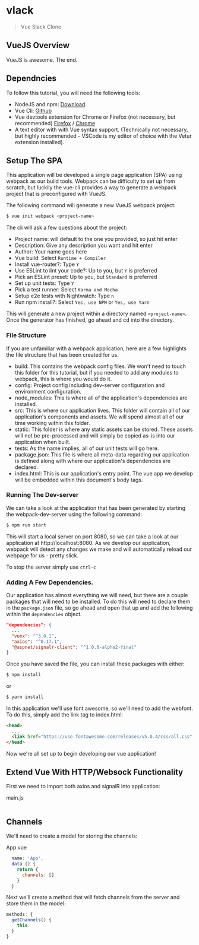 # vlack

> Vue Slack Clone

## VueJS Overview
VueJS is awesome. The end.

## Dependncies
To follow this tutorial, you will need the following tools:

- NodeJS and npm: [Download](https://nodejs.org/en/)
- Vue Cli: [Github](https://github.com/vuejs/vue-cli)
- Vue devtools extension for Chrome or Firefox (not necessary, but recommended) [Firefox](https://addons.mozilla.org/en-US/firefox/addon/vue-js-devtools/) / [Chrome](https://chrome.google.com/webstore/detail/vuejs-devtools/nhdogjmejiglipccpnnnanhbledajbpd?hl=en)
- A text editor with with Vue syntax support. (Technically not necessary, but highly recommended - VSCode is my editor of choice with the Vetur extension installed).

## Setup The SPA
This application will be developed a single page application (SPA) using webpack as our build tools. Webpack can be difficulty to set up from scratch, but luckily the vue-cli provides a way to generate a webpack project that is preconfigured with VueJS.

The following command will generate a new VueJS webpack project:
``` bash
$ vue init webpack <project-name>
```

The cli will ask a few questions about the project:
- Project name: will default to the one you provided, so just hit enter
- Description: Give any description you want and hit enter
- Author: Your name goes here
- Vue build: Select `Runtime + Compiler`
- Install vue-router?: Type `Y`
- Use ESLint to lint your code?: Up to you, but `Y` is preferred
- Pick an ESLint preset: Up to you, but `Standard` is preferred
- Set up unit tests: Type `Y`
- Pick a test runner: Select `Karma and Mocha`
- Setup e2e tests with Nightwatch: Type `n`
- Run npm install?: Select `Yes, use NPM` or `Yes, use Yarn`

This will generate a new project within a directory named `<project-name>`. Once the generator has finished, go ahead and cd into the directory.

### File Structure
If you are unfamiliar with a webpack application, here are a few highlights the file structure that has been created for us.
- build: This contains the webpack config files. We won't need to touch this folder for this tutorial, but if you needed to add any modules to webpack, this is where you would do it.
- config: Project config including dev-server configuration and environment configuration.
- node_modules: This is where all of the application's dependencies are installed.
- src: This is where our application lives. This folder will contain all of our application's components and assets. We will spend almost all of our time working within this folder.
- static: This folder is where any static assets can be stored. These assets will not be pre-processed and will simply be copied as-is into our application when built.
- tests: As the name implies, all of our unit tests will go here.
- package.json: This file is where all meta-data regarding our application is defined along with where our application's dependencies are declared.
- index.html: This is our application's entry point. The vue app we develop will be embedded within this document's body tags.


### Running The Dev-server
We can take a look at the application that has been generated by starting the webpack-dev-server using the following command:
``` bash
$ npm run start
```

This will start a local server on port 8080, so we can take a look at our application at http://localhost:8080. As we develop our application, webpack will detect any changes we make and will automatically reload our webpage for us - pretty slick.

To stop the server simply use `ctrl-c`


### Adding A Few Dependencies.
Our application has almost everything we will need, but there are a couple packages that will need to be installed. To do this will need to declare them in the `package.json` file, so go ahead and open that up and add the following within the `dependencies` object.

``` json
"dependencies": {
  ...
  "vuex": "^3.0.1",
  "axios": "^0.17.1",
  "@aspnet/signalr-client": "^1.0.0-alpha2-final"
}
```

Once you have saved the file, you can install these packages with either:
``` bash
$ npm install
```
or
``` bash
$ yarn install
```

In this application we'll use font awesome, so we'll need to add the webfont. To do this, simply add the link tag to index.html:
``` html
<head>
  ...
  <link href="https://use.fontawesome.com/releases/v5.0.4/css/all.css" rel="stylesheet">
</head>
```

Now we're all set up to begin developing our vue application!

## Extend Vue With HTTP/Websock Functionality
First we need to import both axios and signalR into application:

main.js
``` js

```

## Channels

We'll need to create a model for storing the channels:

App.vue
``` js
  name: 'App',
  data () {
    return {
      channels: []
    }
  }
```

Next we'll create a method that will fetch channels from the server and store them in the model:
``` js
methods: {
  getChannels() {
    this.
  }
}